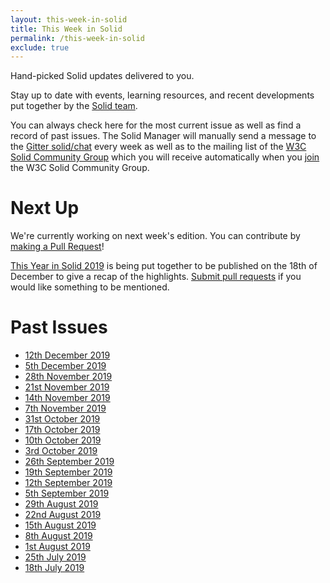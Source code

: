 ```yaml
---
layout: this-week-in-solid
title: This Week in Solid
permalink: /this-week-in-solid
exclude: true
---
```


Hand-picked Solid updates delivered to you.

Stay up to date with events, learning resources, and recent developments put together by the [Solid team]({{site.baseUrl}}/team). 

You can always check here for the most current issue as well as find a record of past issues. The Solid Manager will manually send a message to the [Gitter solid/chat](https://gitter.im/solid/chat) every week as well as to the mailing list of the [W3C Solid Community Group](https://www.w3.org/community/solid/) which you will receive automatically when you [join](https://www.w3.org/community/solid/) the W3C Solid Community Group. 

# Next Up

We're currently working on next week's edition. You can contribute by [making a Pull Request](https://github.com/solid/solidproject.org/edit/master/_posts/this-week-in-solid/next.md)!

[This Year in Solid 2019](https://github.com/solid/solidproject.org/blob/master/_posts/this-week-in-solid/2019-12-18-this-week-in-solid.md) is being put together to be published on the 18th of December to give a recap of the highlights. [Submit pull requests](https://github.com/solid/solidproject.org/blob/master/_posts/this-week-in-solid/2019-12-18-this-week-in-solid.md) if you would like something to be mentioned. 

# Past Issues

* [12th December 2019]({{site.baseUrl}}/this-week-in-solid/2019-12-12)
* [5th December 2019]({{site.baseUrl}}/this-week-in-solid/2019-12-05)
* [28th November 2019]({{site.baseUrl}}/this-week-in-solid/2019-11-28)
* [21st November 2019]({{site.baseUrl}}/this-week-in-solid/2019-11-21)
* [14th November 2019]({{site.baseUrl}}/this-week-in-solid/2019-11-14)
* [7th November 2019]({{site.baseUrl}}/this-week-in-solid/2019-11-07)
* [31st October 2019]({{site.baseUrl}}/this-week-in-solid/2019-10-31)
* [17th October 2019]({{site.baseUrl}}/this-week-in-solid/2019-10-17)
* [10th October 2019]({{site.baseUrl}}/this-week-in-solid/2019-10-10)
* [3rd October 2019]({{site.baseUrl}}/this-week-in-solid/2019-10-03)
* [26th September 2019]({{site.baseUrl}}/this-week-in-solid/2019-09-26)
* [19th September 2019]({{site.baseUrl}}/this-week-in-solid/2019-09-19)
* [12th September 2019]({{site.baseUrl}}/this-week-in-solid/2019-09-12)
* [5th September 2019]({{site.baseUrl}}/this-week-in-solid/2019-09-05)
* [29th August 2019]({{site.baseUrl}}/this-week-in-solid/2019-08-29)
* [22nd August 2019]({{site.baseUrl}}/this-week-in-solid/2019-08-22)
* [15th August 2019]({{site.baseUrl}}/this-week-in-solid/2019-08-15)
* [8th August 2019]({{site.baseUrl}}/this-week-in-solid/2019-08-08)
* [1st August 2019]({{site.baseUrl}}/this-week-in-solid/2019-08-01)
* [25th July 2019]({{site.baseUrl}}/this-week-in-solid/2019-07-25)
* [18th July 2019]({{site.baseUrl}}/this-week-in-solid/2019-07-18)

